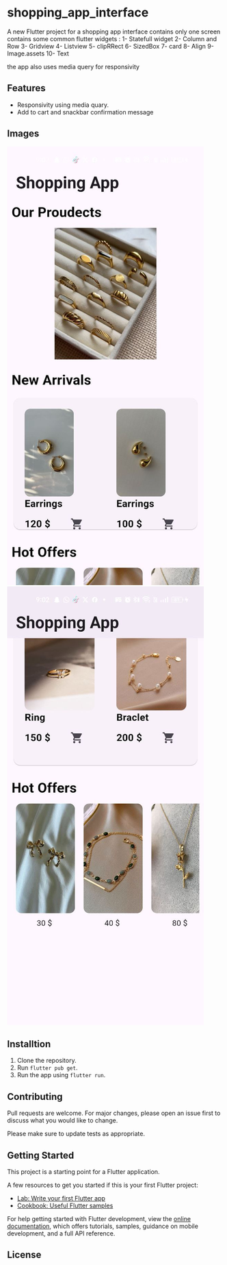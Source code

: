 # shopping_app_interface

A new Flutter project for a shopping app interface contains only one screen contains some common flutter widgets : 
1- Statefull widget
2- Column and Row
3- Gridview
4- Listview
5- clipRRect
6- SizedBox
7- card
8- Align
9- Image.assets
10- Text

the app also uses media query for responsivity

## Features

- Responsivity using media quary.
- Add to cart and snackbar confirmation message

## Images

![Alt text](screenshot_1.jpg) ![Alt text](screenshoot_2.jpg)
## Installtion

1. Clone the repository.
2. Run `flutter pub get`.
3. Run the app using `flutter run`.



## Contributing

Pull requests are welcome. For major changes, please open an issue first
to discuss what you would like to change.

Please make sure to update tests as appropriate.

## Getting Started

This project is a starting point for a Flutter application.

A few resources to get you started if this is your first Flutter project:

- [Lab: Write your first Flutter app](https://docs.flutter.dev/get-started/codelab)
- [Cookbook: Useful Flutter samples](https://docs.flutter.dev/cookbook)

For help getting started with Flutter development, view the
[online documentation](https://docs.flutter.dev/), which offers tutorials,
samples, guidance on mobile development, and a full API reference.

## License
